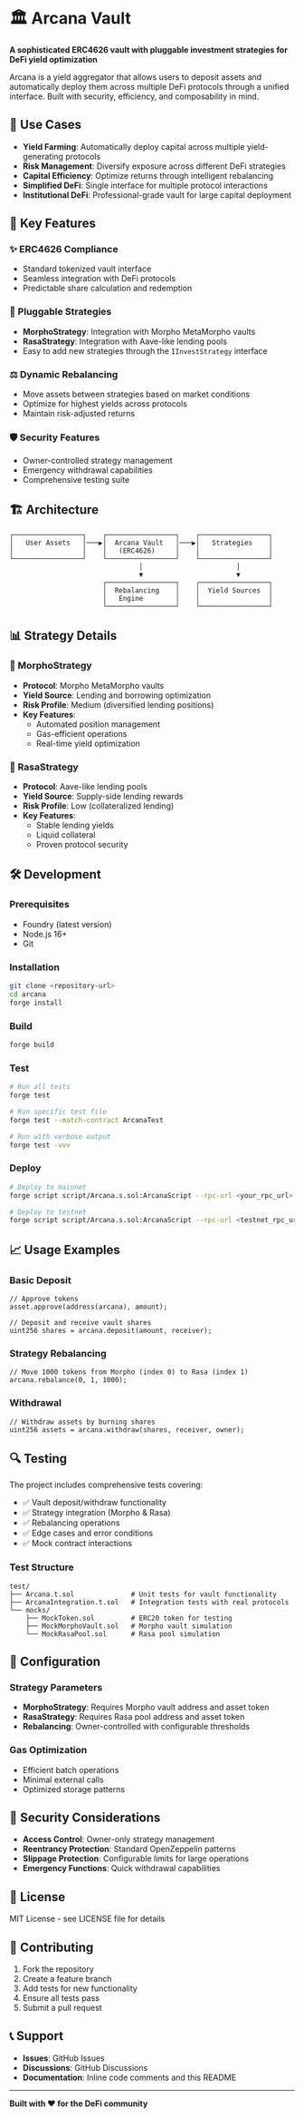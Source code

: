 # 🏛️ Arcana Vault

**A sophisticated ERC4626 vault with pluggable investment strategies for DeFi yield optimization**

Arcana is a yield aggregator that allows users to deposit assets and automatically deploy them across multiple DeFi protocols through a unified interface. Built with security, efficiency, and composability in mind.

## 🎯 Use Cases

- **Yield Farming**: Automatically deploy capital across multiple yield-generating protocols
- **Risk Management**: Diversify exposure across different DeFi strategies
- **Capital Efficiency**: Optimize returns through intelligent rebalancing
- **Simplified DeFi**: Single interface for multiple protocol interactions
- **Institutional DeFi**: Professional-grade vault for large capital deployment

## 🚀 Key Features

### ✨ ERC4626 Compliance
- Standard tokenized vault interface
- Seamless integration with DeFi protocols
- Predictable share calculation and redemption

### 🔌 Pluggable Strategies
- **MorphoStrategy**: Integration with Morpho MetaMorpho vaults
- **RasaStrategy**: Integration with Aave-like lending pools
- Easy to add new strategies through the `IInvestStrategy` interface

### ⚖️ Dynamic Rebalancing
- Move assets between strategies based on market conditions
- Optimize for highest yields across protocols
- Maintain risk-adjusted returns

### 🛡️ Security Features
- Owner-controlled strategy management
- Emergency withdrawal capabilities
- Comprehensive testing suite

## 🏗️ Architecture

```
┌─────────────────┐    ┌─────────────────┐    ┌─────────────────┐
│   User Assets   │───▶│  Arcana Vault   │───▶│   Strategies    │
│                 │    │   (ERC4626)     │    │                 │
└─────────────────┘    └─────────────────┘    └─────────────────┘
                                │                       │
                                ▼                       ▼
                       ┌─────────────────┐    ┌─────────────────┐
                       │  Rebalancing    │    │  Yield Sources  │
                       │   Engine        │    │                 │
                       └─────────────────┘    └─────────────────┘
```

## 📊 Strategy Details

### 🦋 MorphoStrategy
- **Protocol**: Morpho MetaMorpho vaults
- **Yield Source**: Lending and borrowing optimization
- **Risk Profile**: Medium (diversified lending positions)
- **Key Features**: 
  - Automated position management
  - Gas-efficient operations
  - Real-time yield optimization

### 🌊 RasaStrategy  
- **Protocol**: Aave-like lending pools
- **Yield Source**: Supply-side lending rewards
- **Risk Profile**: Low (collateralized lending)
- **Key Features**:
  - Stable lending yields
  - Liquid collateral
  - Proven protocol security

## 🛠️ Development

### Prerequisites
- Foundry (latest version)
- Node.js 16+
- Git

### Installation
```bash
git clone <repository-url>
cd arcana
forge install
```

### Build
```bash
forge build
```

### Test
```bash
# Run all tests
forge test

# Run specific test file
forge test --match-contract ArcanaTest

# Run with verbose output
forge test -vvv
```

### Deploy
```bash
# Deploy to mainnet
forge script script/Arcana.s.sol:ArcanaScript --rpc-url <your_rpc_url> --private-key <your_private_key> --broadcast --verify

# Deploy to testnet
forge script script/Arcana.s.sol:ArcanaScript --rpc-url <testnet_rpc_url> --private-key <your_private_key> --broadcast
```

## 📈 Usage Examples

### Basic Deposit
```solidity
// Approve tokens
asset.approve(address(arcana), amount);

// Deposit and receive vault shares
uint256 shares = arcana.deposit(amount, receiver);
```

### Strategy Rebalancing
```solidity
// Move 1000 tokens from Morpho (index 0) to Rasa (index 1)
arcana.rebalance(0, 1, 1000);
```

### Withdrawal
```solidity
// Withdraw assets by burning shares
uint256 assets = arcana.withdraw(shares, receiver, owner);
```

## 🔍 Testing

The project includes comprehensive tests covering:

- ✅ Vault deposit/withdraw functionality
- ✅ Strategy integration (Morpho & Rasa)
- ✅ Rebalancing operations
- ✅ Edge cases and error conditions
- ✅ Mock contract interactions

### Test Structure
```
test/
├── Arcana.t.sol              # Unit tests for vault functionality
├── ArcanaIntegration.t.sol   # Integration tests with real protocols
└── mocks/
    ├── MockToken.sol         # ERC20 token for testing
    ├── MockMorphoVault.sol   # Morpho vault simulation
    └── MockRasaPool.sol      # Rasa pool simulation
```

## 🔧 Configuration

### Strategy Parameters
- **MorphoStrategy**: Requires Morpho vault address and asset token
- **RasaStrategy**: Requires Rasa pool address and asset token
- **Rebalancing**: Owner-controlled with configurable thresholds

### Gas Optimization
- Efficient batch operations
- Minimal external calls
- Optimized storage patterns

## 🚨 Security Considerations

- **Access Control**: Owner-only strategy management
- **Reentrancy Protection**: Standard OpenZeppelin patterns
- **Slippage Protection**: Configurable limits for large operations
- **Emergency Functions**: Quick withdrawal capabilities

## 📝 License

MIT License - see LICENSE file for details

## 🤝 Contributing

1. Fork the repository
2. Create a feature branch
3. Add tests for new functionality
4. Ensure all tests pass
5. Submit a pull request

## 📞 Support

- **Issues**: GitHub Issues
- **Discussions**: GitHub Discussions
- **Documentation**: Inline code comments and this README

---

**Built with ❤️ for the DeFi community**
